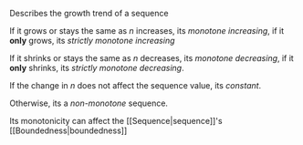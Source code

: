 Describes the growth trend of a sequence

If it grows or stays the same as $n$ increases, its *monotone increasing*, if it **only** grows, its *strictly monotone increasing*

If it shrinks or stays the same as $n$ decreases, its *monotone decreasing*, if it **only** shrinks, its *strictly monotone decreasing*.

If the change in $n$ does not affect the sequence value, its *constant*.

Otherwise, its a *non-monotone* sequence.

Its monotonicity can affect the [[Sequence|sequence]]'s [[Boundedness|boundedness]]


